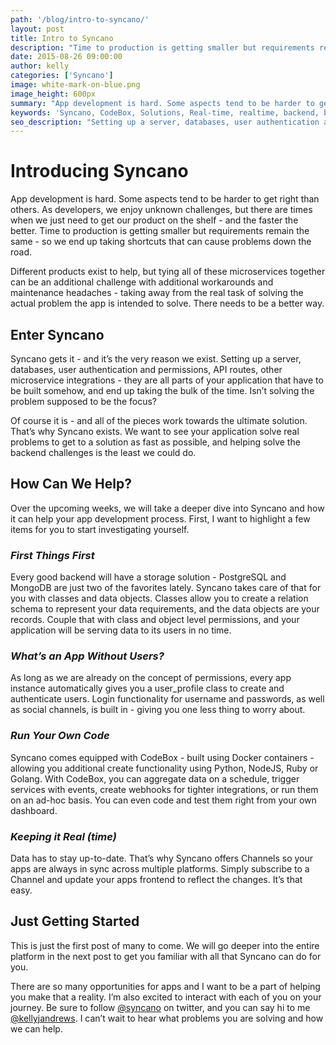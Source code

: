 ```yaml
---
path: '/blog/intro-to-syncano/'
layout: post
title: Intro to Syncano
description: "Time to production is getting smaller but requirements remain the same. Syncano gets it - and it’s the very reason we exist."
date: 2015-08-26 09:00:00
author: kelly
categories: ['Syncano']
image: white-mark-on-blue.png
image_height: 600px
summary: "App development is hard. Some aspects tend to be harder to get right than others. As developers, we enjoy unknown challenges, but there are times when we just need to get our product on the shelf - and the faster the better."
keywords: 'Syncano, CodeBox, Solutions, Real-time, realtime, backend, baas'
seo_description: "Setting up a server, databases, user authentication and permissions, API routes, other microservice integrations - they are all parts of your application that have to be built somehow, and end up taking the bulk of the time. Isn’t solving the problem supposed to be the focus?" 
---
```


# Introducing Syncano

App development is hard. Some aspects tend to be harder to get right than others. As developers, we enjoy unknown challenges, but there are times when we just need to get our product on the shelf - and the faster the better. Time to production is getting smaller but requirements remain the same - so we end up taking shortcuts that can cause problems down the road. 

Different products exist to help, but tying all of these microservices together can be an additional challenge with additional workarounds and maintenance headaches - taking away from the real task of solving the actual problem the app is intended to solve. There needs to be a better way. 

## Enter Syncano
Syncano gets it - and it’s the very reason we exist. Setting up a server, databases, user authentication and permissions, API routes, other microservice integrations - they are all parts of your application that have to be built somehow, and end up taking the bulk of the time. Isn’t solving the problem supposed to be the focus? 

Of course it is - and all of the pieces work towards the ultimate solution. That’s why Syncano exists. We want to see your application solve real problems to get to a solution as fast as possible, and helping solve the backend challenges is the least we could do.

## How Can We Help?
Over the upcoming weeks, we will take a deeper dive into Syncano and how it can help your app development process. First, I want to highlight a few items for you to start investigating yourself.
 
### *First Things First*
Every good backend will have a storage solution - PostgreSQL and MongoDB are just two of the favorites lately. Syncano takes care of that for you with classes and data objects. Classes allow you to create a relation schema to represent your data requirements, and the data objects are your records. Couple that with class and object level permissions, and your application will be serving data to its users in no time.

### *What’s an App Without Users?*
As long as we are already on the concept of permissions, every app instance automatically gives you a user_profile class to create and authenticate users. Login functionality for username and passwords, as well as social channels, is built in - giving you one less thing to worry about.

### *Run Your Own Code*
Syncano comes equipped with CodeBox - built using Docker containers - allowing you additional create functionality using Python, NodeJS, Ruby or Golang. With CodeBox, you can aggregate data on a schedule, trigger services with events, create webhooks for tighter integrations, or run them on an ad-hoc basis. You can even code and test them right from your own dashboard. 

### *Keeping it Real (time)*
Data has to stay up-to-date. That’s why Syncano offers Channels so your apps are always in sync across multiple platforms. Simply subscribe to a Channel and update your apps frontend to reflect the changes. It’s that easy.

## Just Getting Started
This is just the first post of many to come. We will go deeper into the entire platform in the next post to get you familiar with all that Syncano can do for you.

There are so many opportunities for apps and I want to be a part of helping you make that a reality. I’m also excited to interact with each of you on your journey. Be sure to follow [@syncano](https://twitter.com/syncano) on twitter, and you can say hi to me [@kellyjandrews](https://twitter.com/kellyjandrews). I can’t wait to hear what problems you are solving and how we can help.


